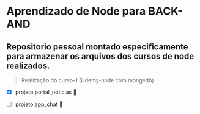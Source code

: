 # Aprendizado de Node para BACK-AND

## Repositorio pessoal montado especificamente para armazenar os arquivos dos cursos de node realizados.

  > Realização do curso-1 (Udemy-node com mongedb)
  
   - [x] projeto portal_noticias :page_with_curl:
   
   - [ ] projeto app_chat :email:
